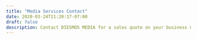 ```yaml
---
title: "Media Services Contact"
date: 2020-03-24T21:20:17-07:00
draft: false
description: Contact DIESMO5 MEDIA for a sales quote on your business needs. We will get back to you as soon as possible.
---
```


